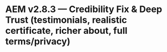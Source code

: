 # AEM v2.8.3 — Credibility Fix & Deep Trust (testimonials, realistic certificate, richer about, full terms/privacy)
